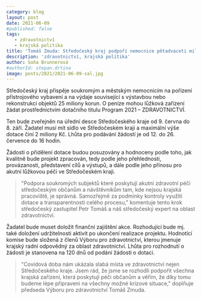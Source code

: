 ```yaml
---
category: blog
layout: post
date: 2021-06-09
#published: false
tags: 
   - zdravotnictví
   - krajská politika
title: 'Tomáš Zmuda: Středočeský kraj podpoří nemocnice pětadvaceti miliony!'
description: 'zdravotnictví, krajská politika'
author: Soňa Brunnerová
#authorId: stepan.drtina
image: posts/2021/2021-06-09-sal.jpg
---
```


Středočeský kraj přispěje soukromým a městským nemocnicím na pořízení přístrojového vybavení a na výdaje související s výstavbou nebo rekonstrukcí objektů 25 miliony korun. O peníze mohou lůžková zařízení žádat prostřednictvím dotačního titulu Program 2021 – ZDRAVOTNICTVÍ.

Ten bude zveřejněn na úřední desce Středočeského kraje od 9. června do 8. září. Žadatel musí mít sídlo ve Středočeském kraji a maximální výše dotace činí 2 miliony Kč. Lhůta pro podávání žádostí je od 12. do 26. července do 16 hodin.

Žádosti o přidělení dotace budou posuzovány a hodnoceny podle toho, jak kvalitně bude projekt zpracován, tedy podle jeho přehlednosti, provázanosti, představení cílů a výstupů, a dále podle jeho přínosu pro akutní lůžkovou péči ve Středočeském kraji.

> "Podpora soukromých subjektů které poskytují akutní zdravotní péči středočeským občanům a návštěvníkům tam, kde nejsou krajská pracoviště, je správná. Samozřejmě za podmínky kontroly využití dotace a transparentnosti celého procesu," komentuje tento krok středočeský zastupitel Petr Tomáš a náš středočeský expert na oblast zdravotnictví.


Žadatel bude muset doložit finanční zajištění akce. Rozhodující bude mj. také doložení udržitelnosti aktivit po ukončení realizace projektu. Hodnotící komise bude složená z členů Výboru pro zdravotnictví, kterou jmenuje krajský radní odpovědný za oblast zdravotnictví. Lhůta pro rozhodnutí o žádosti je stanovena na 120 dnů od podání žádosti o dotaci.

> "Covidová doba nám ukázala slabá místa ve zdravotnictví nejen Středočeského kraje. Jsem rád, že jsme se rozhodli podpořit všechna krajská zařízení, která poskytují péči občanům a věřím, že díky tomu budeme lépe připraveni na všechny možné krizové situace," doplňuje předseda Výboru pro zdravotnictví Tomáš Zmuda.
